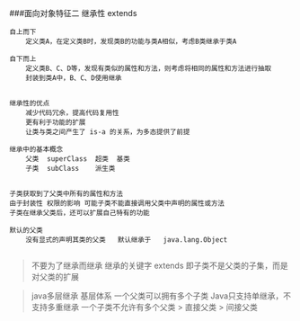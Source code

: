 ###面向对象特征二    继承性   extends

```
自上而下
    定义类A，在定义类B时，发现类B的功能与类A相似，考虑B类继承于类A

自下而上
    定义类B、C、D等，发现有类似的属性和方法，则考虑将相同的属性和方法进行抽取
    封装到类A中，B、C、D使用继承


继承性的优点
    减少代码冗余，提高代码复用性
    更有利于功能的扩展
    让类与类之间产生了 is-a 的关系，为多态提供了前提

继承中的基本概念
    父类  superClass  超类  基类
    子类  subClass    派生类


子类获取到了父类中所有的属性和方法
由于封装性 权限的影响 可能子类不能直接调用父类中声明的属性或方法
子类在继承父类后，还可以扩展自己特有的功能

默认的父类
    没有显式的声明其类的父类   默认继承于   java.lang.Object
    
```
> 不要为了继承而继承
> 继承的关键字 extends  即子类不是父类的子集，而是对父类的扩展

> java多层继承 基层体系 
> 一个父类可以拥有多个子类
> Java只支持单继承，不支持多重继承 一个子类不允许有多个父类
    > 直接父类
    > 间接父类